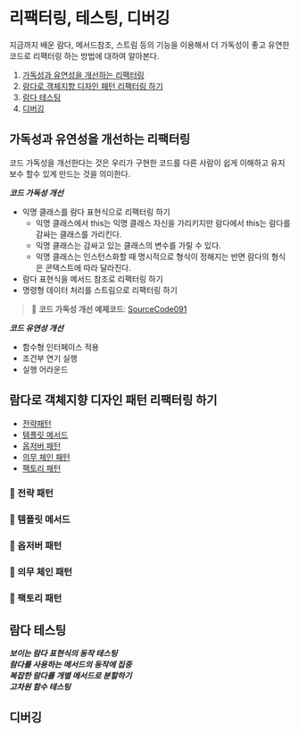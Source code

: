 # 리팩터링, 테스팅, 디버깅
지금까지 배운 람다, 메서드참조, 스트림 등의 기능을 이용해서 더 가독성이 좋고 유연한 코드로 리팩터링 하는 방법에 대하여 알아본다.
1. [가독성과 유연성을 개선하는 리팩터링](#가독성과-유연성을-개선하는-리팩터링)
2. [람다로 객체지향 디자인 패턴 리팩터링 하기](#람다로-객체지향-디자인-패턴-리팩터링-하기)
3. [람다 테스팅](#람다-테스팅)
4. [디버깅](#디버깅)
 
## 가독성과 유연성을 개선하는 리팩터링
코드 가독성을 개선한다는 것은 우리가 구현한 코드를 다른 사람이 쉽게 이해하고 유지보수 할수 있게 만드는 것을 의미한다.    

***코드 가독성 개선***
* 익명 클래스를 람다 표현식으로 리팩터링 하기
  * 익명 클래스에서 this는 익명 클래스 자신을 가리키지만 람다에서 this는 람다를 감싸는 클래스를 가리킨다.
  * 익명 클래스는 감싸고 있는 클래스의 변수를 가릴 수 있다.
  * 익명 클래스는 인스턴스화할 때 명시적으로 형식이 정해지는 반면 람다의 형식은 콘텍스트에 따라 달라진다.
* 람다 표현식을 메서드 참조로 리팩터링 하기  
* 명령형 데이터 처리를 스트림으로 리팩터링 하기  
>   📌 **코드 가독성 개선 예제코드**:  <a href="https://github.com/day0ung/ModernJavaInAction/blob/main/java_code/modern_java/src/chapter09/SourceCode091.java">SourceCode091</a>

***코드 유연성 개선***
* 함수형 인터페이스 적용
* 조건부 연기 실행
* 실행 어라운드


## 람다로 객체지향 디자인 패턴 리팩터링 하기
* [전략패턴](#-전략-패턴)
* [템플릿 메서드](#-템플릿-메서드)
* [옵저버 패턴](#-옵저버-패턴)
* [의무 체인 패턴](#-의무-체인-패턴)
* [팩토리 패턴](#-팩토리-패턴)
### 📌 전략 패턴
### 📌 템플릿 메서드
### 📌 옵저버 패턴
### 📌 의무 체인 패턴
### 📌 팩토리 패턴

## 람다 테스팅
***보이는 람다 표현식의 동작 테스팅***  
***람다를 사용하는 메서드의 동작에 집중***  
***복잡한 람다를 개별 메서드로 분할하기***  
***고차원 함수 테스팅***  

## 디버깅